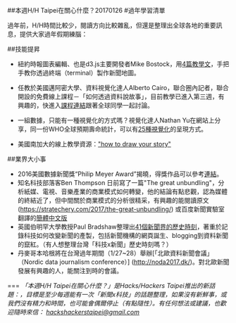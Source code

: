 ##本週H/H Taipei在關心什麼？20170126
#過年學習清單

過年前，H/H時間比較少，閱讀方向比較雜亂，但還是整理出全球各地的重要訊息，提供大家過年假期練腦：

##技能提昇

- 紐約時報圖表編輯、也是d3.js主要開發者Mike Bostock，用[4篇教學文](https://medium.com/@mbostock/command-line-cartography-part-1-897aa8f8ca2c#.mrl68q16z )，手把手教你透過終端（terminal）製作新聞地圖。

- 任教於美國邁阿密大學、資料視覺化達人Alberto Cairo，聯合圈內記者，聯合開設的免費線上課程－「如何透過資料說故事」，目前教學已進入第三週，有興趣的，快進入[課程連結](http://journalismcourses.org/course/view.php?id=47)跟著全球同學一起討論。
- 一組數據，只能有一種視覺化的方式嗎？視覺化達人Nathan Yu在網站上分享，同一份WHO全球預期壽命統計，可以有[25種視覺化](http://flowingdata.com/2017/01/24/one-dataset-visualized-25-ways/)的呈現方式。
- 美國南加大的線上教學資源：["how to draw your story"](http://scalar.usc.edu/works/graphics-for-conservation/index)

##業界大小事 
- 2016美國數據新聞獎“Philip Meyer Award”揭曉，得獎作品可以參考[連結]((http://cn.gijn.org/2017/01/25/2016%E7%BE%8E%E5%9B%BD%E6%95%B0%E6%8D%AE%E6%96%B0%E9%97%BB%E5%A5%96%E6%8F%AD%E6%99%93%EF%BC%8C%E6%B7%B1%E5%BA%A6%E6%8A%A5%E9%81%93%E5%86%8D%E6%B7%BB%E8%8C%83%E4%BE%8B/?sukey=38726ace03821fd37617b416052ca701d9a649974b814004ed07ea298b3bca5eb3aa4ee603970a7128d2dd2049b83e43))。
- 知名科技部落客Ben Thompson 日前寫了一篇"The great unbundling"，分析紙媒、電視、音樂產業的商業模式如何轉變，他的結論有點悲觀，認為媒體的終結近了，但中間關於商業模式的分析很精采，有興趣的能閱讀原文(https://stratechery.com/2017/the-great-unbundling/) 或百度新聞實驗室翻譯的[簡體中文版](http://mp.weixin.qq.com/s?__biz=MzA3MDA3MjQ1MQ==&mid=2655617119&idx=2&sn=b5fd7c328f5a1248ab1702460123e41a&chksm=857f41b3b208c8a5b9c567f9f54cd167abc1e6c7cd6db07614f755cdf5eb8f85359eeaccd4d4&mpshare=1&scene=1&srcid=0125nCFkbhBx7Vpbm8TnwHtU#rd)
- 英國伯明罕大學教授Paul Bradshaw整理出[41個新聞界的歷史時刻](https://onlinejournalismblog.com/2017/01/18/41-key-moments-in-the-history-of-online-journalism-have-i-missed-any/)，著重於記錄科技如何改變新聞的產製，包括新聞機構的網頁誕生、blogging到資料新聞的竄紅。（有人想整理台灣「科技x新聞」歷史時刻嗎？）
- 丹麥哥本哈根將在台灣過年期間（1/27~28）舉辦[「北歐資料新聞會議」（Nordic data journalism conference）]
(http://noda2017.dk/)。對北歐新聞發展有興趣的人，能關注到時的會議。

===
*「本週H/H Taipei在關心什麼？」是Hacks/Hackers Taipei推出的新話題：，目標是至少每週能有一次「新聞x科技」的話題整理，如果沒有新鮮事，或我們沒有精力和時間，也可能會偶爾停止（有點隨性）。有任何想法或建議，也歡迎隨時來信： <hackshackerstaipei@gmail.com>*
